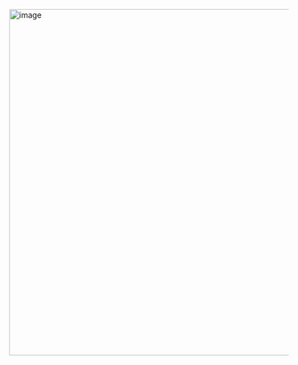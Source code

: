 <img width="640" height="624" alt="image" src="https://github.com/user-attachments/assets/6bf143c8-9ef9-45dc-8663-2532033332f9" />
